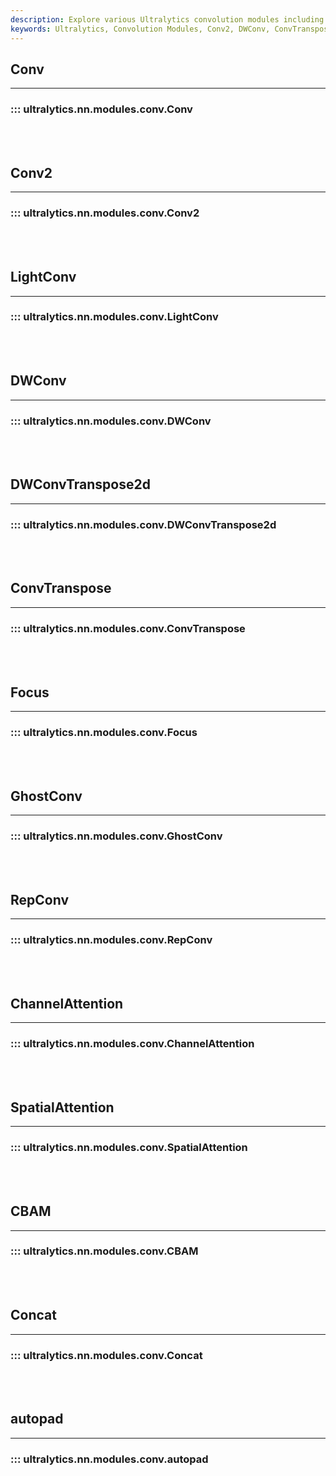 ```yaml
---
description: Explore various Ultralytics convolution modules including Conv2, DWConv, ConvTranspose, GhostConv, Channel Attention and more.
keywords: Ultralytics, Convolution Modules, Conv2, DWConv, ConvTranspose, GhostConv, ChannelAttention, CBAM, autopad
---
```


## Conv
---
### ::: ultralytics.nn.modules.conv.Conv
<br><br>

## Conv2
---
### ::: ultralytics.nn.modules.conv.Conv2
<br><br>

## LightConv
---
### ::: ultralytics.nn.modules.conv.LightConv
<br><br>

## DWConv
---
### ::: ultralytics.nn.modules.conv.DWConv
<br><br>

## DWConvTranspose2d
---
### ::: ultralytics.nn.modules.conv.DWConvTranspose2d
<br><br>

## ConvTranspose
---
### ::: ultralytics.nn.modules.conv.ConvTranspose
<br><br>

## Focus
---
### ::: ultralytics.nn.modules.conv.Focus
<br><br>

## GhostConv
---
### ::: ultralytics.nn.modules.conv.GhostConv
<br><br>

## RepConv
---
### ::: ultralytics.nn.modules.conv.RepConv
<br><br>

## ChannelAttention
---
### ::: ultralytics.nn.modules.conv.ChannelAttention
<br><br>

## SpatialAttention
---
### ::: ultralytics.nn.modules.conv.SpatialAttention
<br><br>

## CBAM
---
### ::: ultralytics.nn.modules.conv.CBAM
<br><br>

## Concat
---
### ::: ultralytics.nn.modules.conv.Concat
<br><br>

## autopad
---
### ::: ultralytics.nn.modules.conv.autopad
<br><br>